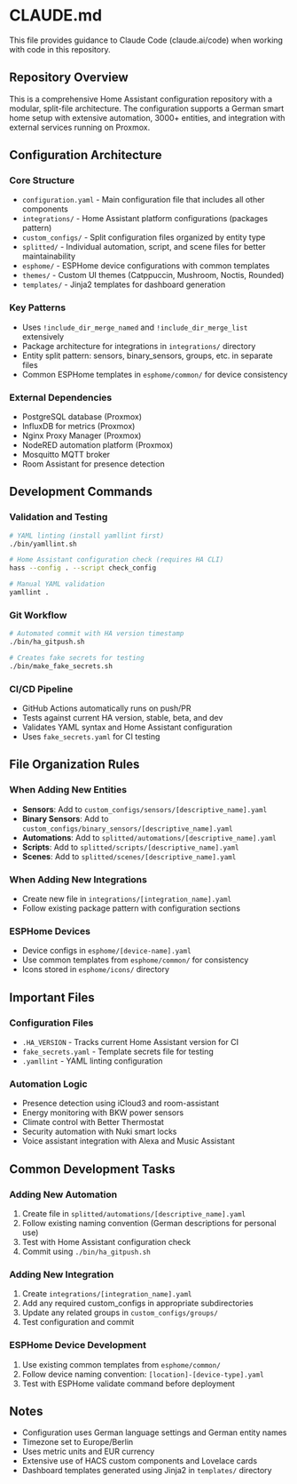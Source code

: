 # CLAUDE.md

This file provides guidance to Claude Code (claude.ai/code) when working with code in this repository.

## Repository Overview

This is a comprehensive Home Assistant configuration repository with a modular, split-file architecture. The configuration supports a German smart home setup with extensive automation, 3000+ entities, and integration with external services running on Proxmox.

## Configuration Architecture

### Core Structure
- `configuration.yaml` - Main configuration file that includes all other components
- `integrations/` - Home Assistant platform configurations (packages pattern)
- `custom_configs/` - Split configuration files organized by entity type
- `splitted/` - Individual automation, script, and scene files for better maintainability
- `esphome/` - ESPHome device configurations with common templates
- `themes/` - Custom UI themes (Catppuccin, Mushroom, Noctis, Rounded)
- `templates/` - Jinja2 templates for dashboard generation

### Key Patterns
- Uses `!include_dir_merge_named` and `!include_dir_merge_list` extensively
- Package architecture for integrations in `integrations/` directory
- Entity split pattern: sensors, binary_sensors, groups, etc. in separate files
- Common ESPHome templates in `esphome/common/` for device consistency

### External Dependencies
- PostgreSQL database (Proxmox)
- InfluxDB for metrics (Proxmox) 
- Nginx Proxy Manager (Proxmox)
- NodeRED automation platform (Proxmox)
- Mosquitto MQTT broker
- Room Assistant for presence detection

## Development Commands

### Validation and Testing
```bash
# YAML linting (install yamllint first)
./bin/yamllint.sh

# Home Assistant configuration check (requires HA CLI)
hass --config . --script check_config

# Manual YAML validation
yamllint .
```

### Git Workflow
```bash
# Automated commit with HA version timestamp
./bin/ha_gitpush.sh

# Creates fake secrets for testing
./bin/make_fake_secrets.sh
```

### CI/CD Pipeline
- GitHub Actions automatically runs on push/PR
- Tests against current HA version, stable, beta, and dev
- Validates YAML syntax and Home Assistant configuration
- Uses `fake_secrets.yaml` for CI testing

## File Organization Rules

### When Adding New Entities
- **Sensors**: Add to `custom_configs/sensors/[descriptive_name].yaml`
- **Binary Sensors**: Add to `custom_configs/binary_sensors/[descriptive_name].yaml`
- **Automations**: Add to `splitted/automations/[descriptive_name].yaml`
- **Scripts**: Add to `splitted/scripts/[descriptive_name].yaml`
- **Scenes**: Add to `splitted/scenes/[descriptive_name].yaml`

### When Adding New Integrations
- Create new file in `integrations/[integration_name].yaml`
- Follow existing package pattern with configuration sections

### ESPHome Devices
- Device configs in `esphome/[device-name].yaml`
- Use common templates from `esphome/common/` for consistency
- Icons stored in `esphome/icons/` directory

## Important Files

### Configuration Files
- `.HA_VERSION` - Tracks current Home Assistant version for CI
- `fake_secrets.yaml` - Template secrets file for testing
- `.yamllint` - YAML linting configuration

### Automation Logic
- Presence detection using iCloud3 and room-assistant
- Energy monitoring with BKW power sensors
- Climate control with Better Thermostat
- Security automation with Nuki smart locks
- Voice assistant integration with Alexa and Music Assistant

## Common Development Tasks

### Adding New Automation
1. Create file in `splitted/automations/[descriptive_name].yaml`
2. Follow existing naming convention (German descriptions for personal use)
3. Test with Home Assistant configuration check
4. Commit using `./bin/ha_gitpush.sh`

### Adding New Integration
1. Create `integrations/[integration_name].yaml`
2. Add any required custom_configs in appropriate subdirectories
3. Update any related groups in `custom_configs/groups/`
4. Test configuration and commit

### ESPHome Device Development
1. Use existing common templates from `esphome/common/`
2. Follow device naming convention: `[location]-[device-type].yaml`
3. Test with ESPHome validate command before deployment

## Notes
- Configuration uses German language settings and German entity names
- Timezone set to Europe/Berlin
- Uses metric units and EUR currency
- Extensive use of HACS custom components and Lovelace cards
- Dashboard templates generated using Jinja2 in `templates/` directory